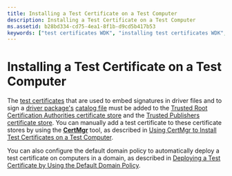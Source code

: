 ```yaml
---
title: Installing a Test Certificate on a Test Computer
description: Installing a Test Certificate on a Test Computer
ms.assetid: b28bd334-cd75-4ea1-8f1b-d9cd5b417b53
keywords: ["test certificates WDK", "installing test certificates WDK", "test signing driver packages WDK , installing test certificates", "certificate stores WDK"]
---
```


# Installing a Test Certificate on a Test Computer


The [test certificates](test-certificates.md) that are used to embed signatures in driver files and to sign a [driver package's](driver-packages.md) [catalog file](catalog-files.md) must be added to the [Trusted Root Certification Authorities certificate store](trusted-root-certification-authorities-certificate-store.md) and the [Trusted Publishers certificate store](trusted-publishers-certificate-store.md). You can manually add a test certificate to these certificate stores by using the [**CertMgr**](https://msdn.microsoft.com/library/windows/hardware/ff543411) tool, as described in [Using CertMgr to Install Test Certificates on a Test Computer](using-certmgr-to-install-test-certificates-on-a-test-computer.md).

You can also configure the default domain policy to automatically deploy a test certificate on computers in a domain, as described in [Deploying a Test Certificate by Using the Default Domain Policy](deploying-a-test-certificate-by-using-the-default-domain-policy.md).

 

 





